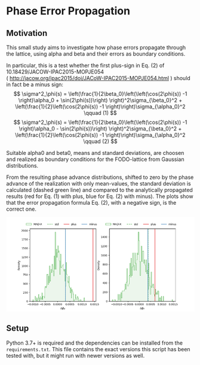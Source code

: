 # Phase Error Propagation

## Motivation 

This small study aims to investigate how phase errors propagate through the lattice, 
using alpha and beta and their errors as boundary conditions.

In particular, this is a test whether the first plus-sign in 
Eq. (2) of 10.18429/JACOW-IPAC2015-MOPJE054  
( http://jacow.org/ipac2015/doi/JACoW-IPAC2015-MOPJE054.html )
should in fact be a minus sign:
$$
\sigma^2_\phi(s) = \left(\frac{1}{2\beta_0}\left(\left(\cos(2\phi(s)) -1 \right)\alpha_0 + \sin(2\phi(s))\right) \right)^2\sigma_{\beta_0}^2 + \left(\frac{1}{2}\left(\cos(2\phi(s)) -1 \right)\right)\sigma_{\alpha_0}^2 \qquad (1)
$$
$$
\sigma^2_\phi(s) = \left(\frac{1}{2\beta_0}\left(\left(\cos(2\phi(s)) -1 \right)\alpha_0 - \sin(2\phi(s))\right) \right)^2\sigma_{\beta_0}^2 + \left(\frac{1}{2}\left(\cos(2\phi(s)) -1 \right)\right)\sigma_{\alpha_0}^2 \qquad (2)
$$

Suitable alpha0 and beta0, means and standard deviations, 
are choosen and realized as boundary conditions for the FODO-lattice from 
Gaussian distributions.

From the resulting phase advance distributions, 
shifted to zero by the phase advance of the realization with only mean-values, 
the standard deviation is calculated (dashed green line) and compared to
the analytically propagated results 
(red for Eq. (1) with plus, blue for Eq. (2) with minus).
The plots show that the error propagation formula Eq. (2), 
with a negative sign, is the correct one.

![Result for 1000 realizations](result_1000realizations.png "Result for 1000 realizations")

## Setup

Python 3.7+ is required and the dependencies can be installed from the `requirements.txt`. 
This file contains the exact versions this script has been tested with, but it might run with newer
versions as well.